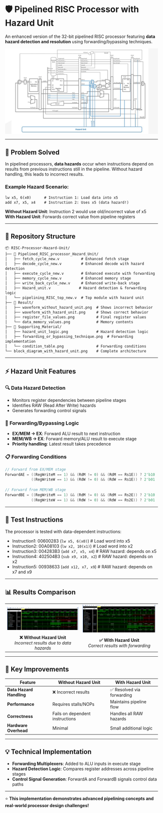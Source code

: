 # 🛡️ Pipelined RISC Processor with Hazard Unit

An enhanced version of the 32-bit pipelined RISC processor featuring **data hazard detection and resolution** using forwarding/bypassing techniques.

<p align="center">
  <img src="block_diagram_with_hazard_unit.png" alt="RISC Processor with Hazard Unit" width="600">
</p>

---

## 🎯 Problem Solved

In pipelined processors, **data hazards** occur when instructions depend on results from previous instructions still in the pipeline. Without hazard handling, this leads to incorrect results.

### Example Hazard Scenario:
```assembly
lw x5, 6(x0)      # Instruction 1: Load data into x5
add x7, x5, x4    # Instruction 2: Uses x5 (data hazard!)
```

**Without Hazard Unit**: Instruction 2 would use old/incorrect value of x5  
**With Hazard Unit**: Forwards correct value from pipeline registers

---

## 📁 Repository Structure

```
📦 RISC-Processor-Hazard-Unit/
├── 📂 Pipelined_RISC_processor_Hazard_Unit/
│   ├── fetch_cycle_new.v          # Enhanced fetch stage
│   ├── decode_cycle_new.v         # Enhanced decode with hazard detection
│   ├── execute_cycle_new.v        # Enhanced execute with forwarding
│   ├── memory_cycle_new.v         # Enhanced memory stage
│   ├── write_back_cycle_new.v     # Enhanced write-back stage
│   ├── Hazard_unit.v             # Hazard detection & forwarding logic
│   └── pipelining_RISC_top_new.v  # Top module with hazard unit
├── 📂 Result/
│   ├── waveform_without_hazard_unit.png  # Shows incorrect behavior
│   ├── waveform_with_hazard_unit.png     # Shows correct behavior
│   ├── register_file_values.png          # Final register values
│   └── data_memory_values.png            # Memory contents
├── 📂 Supporting_Material/
│   ├── hazard_unit_logic.png             # Hazard detection logic
│   ├── forwarding_or_bypassing_technique.png  # Forwarding implementation
│   └── condition_table.png               # Forwarding conditions
└── block_diagram_with_hazard_unit.png    # Complete architecture
```

---

## ⚡ Hazard Unit Features

### 🔍 **Data Hazard Detection**
- Monitors register dependencies between pipeline stages
- Identifies RAW (Read After Write) hazards
- Generates forwarding control signals

### 🔄 **Forwarding/Bypassing Logic**
- **EX/MEM → EX**: Forward ALU result to next instruction
- **MEM/WB → EX**: Forward memory/ALU result to execute stage
- **Priority handling**: Latest result takes precedence

### 📋 **Forwarding Conditions**
```verilog
// Forward from EX/MEM stage
ForwardAE = ((RegWriteM == 1) && (RdM != 0) && (RdM == Rs1E)) ? 2'b10 :       
            ((RegWriteW == 1) && (RdW != 0) && (RdW == Rs1E)) ? 2'b01 : 2'b00;

// Forward from MEM/WB stage  
ForwardBE = ((RegWriteM == 1) && (RdM != 0) && (RdM == Rs2E)) ? 2'b10 : 
            ((RegWriteW == 1) && (RdW != 0) && (RdW == Rs2E)) ? 2'b01 : 2'b00;
```

---

## 🧪 Test Instructions

The processor is tested with data-dependent instructions:


- Instruction1: 00600283 (`lw x5, 6(x0)`)     # Load word into x5
- Instruction2: 00A08103 (`lw x2, 10(x1)`)   # Load word into x2
- Instruction3: 004283B3 (`add x7, x5, x4`)   # RAW hazard: depends on x5
- Instruction4: 402504B3 (`sub x9, x10, x2`)  # RAW hazard: depends on x2  
- Instruction5: 00938633 (`add x12, x7, x9`)  # RAW hazard: depends on x7 and x9

---

## 📊 Results Comparison

<table>
<tr>
<td><img src="Result/waveform_without_hazard_unit.png" alt="Without Hazard Unit" width="400"></td>
<td><img src="Result/waveform_with_hazard_unit.png" alt="With Hazard Unit" width="400"></td>
</tr>
<tr>
<td align="center"><b>❌ Without Hazard Unit</b><br><i>Incorrect results due to data hazards</i></td>
<td align="center"><b>✅ With Hazard Unit</b><br><i>Correct results with forwarding</i></td>
</tr>
</table>

---

## 🚀 Key Improvements

| Feature | Without Hazard Unit | With Hazard Unit |
|---------|-------------------|------------------|
| **Data Hazard Handling** | ❌ Incorrect results | ✅ Resolved via forwarding |
| **Performance** | Requires stalls/NOPs | Maintains pipeline flow |
| **Correctness** | Fails on dependent instructions | Handles all RAW hazards |
| **Hardware Overhead** | Minimal | Small additional logic |

---

## 💡 Technical Implementation

- **Forwarding Multiplexers**: Added to ALU inputs in execute stage
- **Hazard Detection Logic**: Compares register addresses across pipeline stages  
- **Control Signal Generation**: ForwardA and ForwardB signals control data paths

---


⭐ **This implementation demonstrates advanced pipelining concepts and real-world processor design challenges!**

